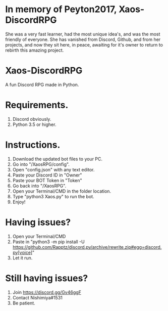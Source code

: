 # In memory of Peyton2017, Xaos-DiscordRPG
She was a very fast learner, had the most unique idea's, and was the most friendly of everyone.
She has vanished from Discord, Github, and from her projects, and now they sit here, in peace,
awaiting for it's owner to return to rebirth this amazing project.

# Xaos-DiscordRPG
A fun Discord RPG made in Python.

# Requirements.
1) Discord obviously.
2) Python 3.5 or higher.

# Instructions.
1) Download the updated bot files to your PC.
2) Go into "/XaosRPG/config".
3) Open "config.json" with any text editor.
4) Paste your Discord ID in "Owner"
5) Paste your BOT Token in "Token"
6) Go back into "/XaosRPG".
7) Open your Terminal/CMD in the folder location.
8) Type "python3 Xaos.py" to run the bot.
9) Enjoy!

# Having issues?
1) Open your Terminal/CMD
2) Paste in "python3 -m pip install -U https://github.com/Rapptz/discord.py/archive/rewrite.zip#egg=discord.py[voice]"
3) Let it run.

# Still having issues?
1) Join https://discord.gg/Gv46ggF
2) Contact Nishimiya#1531
3) Be patient. 
